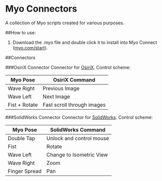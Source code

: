 # Myo Connectors

A collection of Myo scripts created for various purposes.

##How to use:
1. Download the .myo file and double click it to install into Myo Connect ([myo.com/start](https://myo.com/start)). 

##Connectors

###OsiriX Connector
Connector for [OsiriX](http://www.osirix-viewer.com/). Control scheme:

|Myo Pose       | OsiriX Command              |
|---------------|-----------------------------|
|Wave Right     | Previous Image              |
|Wave Left      | Next Image                  |
|Fist + Rotate  | Fast scroll through images  |

###SolidWorks Connector
Connector for [SolidWorks](http://www.solidworks.com/). Control scheme:

|Myo Pose       | SolidWorks Command          |
|---------------|-----------------------------|
|Double Tap     | Unlock and control mouse    |
|Fist           | Rotate                      |
|Wave Left      | Change to Isometric View    |
|Wave Right     | Zoom                        |
|Finger Spread  | Pan                         |
